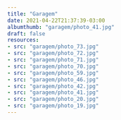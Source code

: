 ```yaml
---
title: "Garagem"
date: 2021-04-22T21:37:39-03:00
albumthumb: "garagem/photo_41.jpg"
draft: false
resources:
- src: "garagem/photo_73.jpg"
- src: "garagem/photo_72.jpg"
- src: "garagem/photo_71.jpg"
- src: "garagem/photo_70.jpg"
- src: "garagem/photo_59.jpg"
- src: "garagem/photo_46.jpg"
- src: "garagem/photo_42.jpg"
- src: "garagem/photo_41.jpg"
- src: "garagem/photo_20.jpg"
- src: "garagem/photo_19.jpg"
---
```

